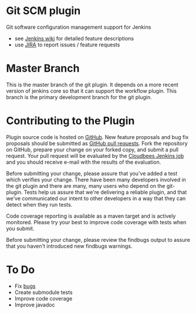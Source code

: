 Git SCM plugin
==============

Git software configuration management support for Jenkins

* see [Jenkins wiki](https://wiki.jenkins-ci.org/display/JENKINS/Git+Plugin) for detailed feature descriptions
* use [JIRA](https://issues.jenkins-ci.org) to report issues / feature requests

Master Branch
=============

This is the master branch of the git plugin. It depends on a more
recent version of jenkins core so that it can support the workflow
plugin. This branch is the primary development branch for the git
plugin.

Contributing to the Plugin
==========================

Plugin source code is hosted on [GitHub](https://github.com/jenkinsci/git-plugin).
New feature proposals and bug fix proposals should be submitted as
[GitHub pull requests](https://help.github.com/articles/creating-a-pull-request).
Fork the repository on GitHub, prepare your change on your forked
copy, and submit a pull request.  Your pull request will be evaluated
by the [Cloudbees Jenkins job](https://jenkins.ci.cloudbees.com/job/plugins/job/git-plugin/)
and you should receive e-mail with the results of the evaluation.

Before submitting your change, please assure that you've added a test
which verifies your change.  There have been many developers involved
in the git plugin and there are many, many users who depend on the
git-plugin.  Tests help us assure that we're delivering a reliable
plugin, and that we've communicated our intent to other developers in
a way that they can detect when they run tests.

Code coverage reporting is available as a maven target and is actively
monitored.  Please try your best to improve code coverage with tests
when you submit.

Before submitting your change, please review the findbugs output to
assure that you haven't introduced new findbugs warnings.

To Do
=====

* Fix [bugs](https://issues.jenkins-ci.org/secure/IssueNavigator.jspa?mode=hide&reset=true&jqlQuery=project+%3D+JENKINS+AND+status+in+%28Open%2C+"In+Progress"%2C+Reopened%29+AND+component+%3D+git-plugin)
* Create submodule tests
* Improve code coverage
* Improve javadoc
